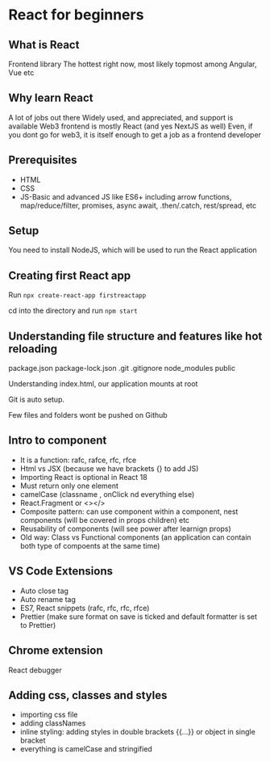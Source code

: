 # React for beginners

## What is React

Frontend library
The hottest right now, most likely topmost among Angular, Vue etc

## Why learn React

A lot of jobs out there
Widely used, and appreciated, and support is available
Web3 frontend is mostly React (and yes NextJS as well)
Even, if you dont go for web3, it is itself enough to get a job as a frontend developer

## Prerequisites

- HTML
- CSS
- JS-Basic and advanced JS like ES6+ including arrow functions, map/reduce/filter, promises, async await, .then/.catch, rest/spread, etc

## Setup

You need to install NodeJS, which will be used to run the React application

## Creating first React app

Run `npx create-react-app firstreactapp`

cd into the directory
and run `npm start`

## Understanding file structure and features like hot reloading

package.json
package-lock.json
.git
.gitignore
node_modules
public

Understanding index.html, our application mounts at root

Git is auto setup.

Few files and folders wont be pushed on Github

## Intro to component

- It is a function: rafc, rafce, rfc, rfce
- Html vs JSX (because we have brackets {} to add JS)
- Importing React is optional in React 18
- Must return only one element
- camelCase (classname , onClick nd everything else)
- React.Fragment or <></>
- Composite pattern: can use component within a component, nest components (will be covered in props children) etc
- Reusability of components (will see power after learnign props)
- Old way: Class vs Functional components (an application can contain both type of compoents at the same time)

## VS Code Extensions

- Auto close tag
- Auto rename tag
- ES7, React snippets (rafc, rfc, rfc, rfce)
- Prettier (make sure format on save is ticked and default formatter is set to Prettier)

## Chrome extension

React debugger

## Adding css, classes and styles

- importing css file
- adding classNames
- inline styling: adding styles in double brackets {{...}} or object in single bracket
- everything is camelCase and stringified
